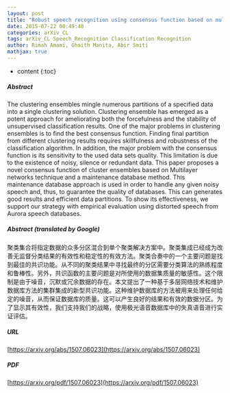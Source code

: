 ```yaml
---
layout: post
title: "Robust speech recognition using consensus function based on multi-layer networks"
date: 2015-07-22 00:49:48
categories: arXiv_CL
tags: arXiv_CL Speech_Recognition Classification Recognition
author: Rimah Amami, Ghaith Manita, Abir Smiti
mathjax: true
---
```


* content
{:toc}

##### Abstract
The clustering ensembles mingle numerous partitions of a specified data into a single clustering solution. Clustering ensemble has emerged as a potent approach for ameliorating both the forcefulness and the stability of unsupervised classification results. One of the major problems in clustering ensembles is to find the best consensus function. Finding final partition from different clustering results requires skillfulness and robustness of the classification algorithm. In addition, the major problem with the consensus function is its sensitivity to the used data sets quality. This limitation is due to the existence of noisy, silence or redundant data. This paper proposes a novel consensus function of cluster ensembles based on Multilayer networks technique and a maintenance database method. This maintenance database approach is used in order to handle any given noisy speech and, thus, to guarantee the quality of databases. This can generates good results and efficient data partitions. To show its effectiveness, we support our strategy with empirical evaluation using distorted speech from Aurora speech databases.

##### Abstract (translated by Google)
聚类集合将指定数据的众多分区混合到单个聚类解决方案中。聚类集成已经成为改善无监督分类结果的有效性和稳定性的有效方法。聚类合奏中的一个主要问题是找到最佳的共识功能。从不同的聚类结果中寻找最终的分区需要分类算法的熟练程度和鲁棒性。另外，共识函数的主要问题是对所使用的数据集质量的敏感性。这个限制是由于噪音，沉默或冗余数据的存在。本文提出了一种基于多层网络技术和维护数据库方法的集群集成的新型共识功能。这种维护数据库的方法被用来处理任何给定的噪音，从而保证数据库的质量。这可以产生良好的结果和有效的数据分区。为了显示其有效性，我们支持我们的战略，使用极光语音数据库中的失真语音进行实证评估。

##### URL
[https://arxiv.org/abs/1507.06023](https://arxiv.org/abs/1507.06023)

##### PDF
[https://arxiv.org/pdf/1507.06023](https://arxiv.org/pdf/1507.06023)


